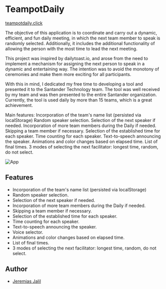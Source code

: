 
# TeampotDaily
[teampotdaily.click](https://teampotdaily.click/)

The objective of this application is to coordinate and carry out a dynamic, efficient, and fun daily meeting, in which the next team member to speak is randomly selected. Additionally, it includes the additional functionality of allowing the person with the most time to lead the next meeting.

This project was inspired by dailytoast.io, and arose from the need to implement a mechanism for assigning the next person to speak in a dynamic and entertaining way. The intention was to avoid the monotony of ceremonies and make them more exciting for all participants.

With this in mind, I dedicated my free time to developing a tool and presented it to the Santander Technology team. The tool was well received by my team and was then presented to the entire Santander organization. Currently, the tool is used daily by more than 15 teams, which is a great achievement.

Main features:
Incorporation of the team's name list (persisted via localStorage)
Random speaker selection.
Selection of the next speaker if needed.
Incorporation of more team members during the Daily if needed.
Skipping a team member if necessary.
Selection of the established time for each speaker.
Time counting for each speaker.
Text-to-speech announcing the speaker.
Animations and color changes based on elapsed time.
List of final times.
3 modes of selecting the next facilitator: longest time, random, do not select.

![App](https://firebasestorage.googleapis.com/v0/b/portfolio-jjej.appspot.com/o/public%2FproyectsImage%2FTeamPot%20Daily%2Fteampot.gif?alt=media&token=47898438-5374-4abe-830c-40b13d7dc7dc)


## Features

- Incorporation of the team's name list (persisted via localStorage)
- Random speaker selection.
- Selection of the next speaker if needed.
- Incorporation of more team members during the Daily if needed.
- Skipping a team member if necessary.
- Selection of the established time for each speaker.
- Time counting for each speaker.
- Text-to-speech announcing the speaker.
- Voice selector.
- Animations and color changes based on elapsed time.
- List of final times.
- 3 modes of selecting the next facilitator: longest time, random, do not select.


## Author

- [Jeremias Jalil](https://www.jerejalil.com/)

